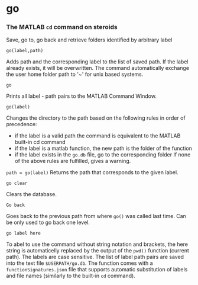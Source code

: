 # go
### The MATLAB `cd` command on steroids

Save, go to, go back and retrieve folders identified by arbitrary label

`go(label,path)`

Adds path and the corresponding label to the list of saved path. If the
label already exists, it will be overwritten. The command automatically
exchange the user home folder path to '~' for unix based systems.

`go`

Prints all label - path pairs to the MATLAB Command Window.

`go(label)`

Changes the directory to the path based on the following rules in order
of precedence:
  -   if the label is a valid path the command is equivalent to the
      MATLAB built-in cd command
  -   if the label is a matlab function, the new path is the folder of
      the function
  -   if the label exists in the `go.db` file, go to the corresponding
      folder
If none of the above rules are fulfilled, gives a warning.

`path = go(label)`
Returns the path that corresponds to the given label.

`go clear`

Clears the database.

`Go back`

Goes back to the previous path from where `go()` was called last time. Can
be only used to go back one level.

`go label here`

To abel to use the command without string notation and brackets, the here
string is automaticelly replaced by the output of the `pwd()` function
(current path).
The labels are case sensitive. The list of label path pairs are saved
into the text file `$USERPATH/go.db`. The function comes with a `functionSignatures.json`
file that supports automatic substitution of labels and file names (similarly to the
built-in `cd` command).
